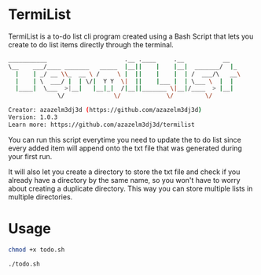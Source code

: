 # TermiList
TermiList is a to-do list cli program created using a Bash Script that lets you create to do list items directly through the terminal.

```bash
___________                      .__ .____     .__           __   
\__    ___/____ _______   _____  |__||    |    |__|  _______/  |_ 
  |    | _/ __ \\_  __ \ /     \ |  ||    |    |  | /  ___/\   __\
  |    | \  ___/ |  | \/|  Y Y  \|  ||    |___ |  | \___ \  |  |  
  |____|  \___  >|__|   |__|_|  /|__||_______ \|__|/____  > |__|  
              \/              \/             \/         \/        

Creator: azazelm3dj3d (https://github.com/azazelm3dj3d)
Version: 1.0.3
Learn more: https://github.com/azazelm3dj3d/termilist
```

You can run this script everytime you need to update the to do list since every added item will append onto the txt file that was generated during your first run.

It will also let you create a directory to store the txt file and check if you already have a directory by the same name, so you won't have to worry about creating a duplicate directory. This way you can store multiple lists in multiple directories.

# Usage
```bash
chmod +x todo.sh
```

```bash
./todo.sh
```